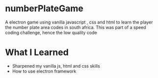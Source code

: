 # numberPlateGame
A electron game using vanilla javascript , css and html to learn the player the number plate area codes in south africa. This was part of a speed coding challenge, hence the low quality code

# What I Learned
- Sharpened my vanilla js, html and css skills
- How to use electron framework

